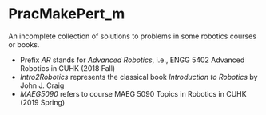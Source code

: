 # PracMakePert_m
An incomplete collection of solutions to problems in some robotics courses or books.
* Prefix *AR* stands for *Advanced Robotics*, i.e., ENGG 5402 Advanced Robotics in CUHK (2018 Fall)
* *Intro2Robotics* represents the classical book *Introduction to Robotics* by John J. Craig
* *MAEG5090* refers to course MAEG 5090 Topics in Robotics in CUHK (2019 Spring)
